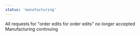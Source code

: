```yaml
---
status: 'manufacturing'
---
```

All requests for "order edits for order edits" no longer accepted  
Manufacturing continuing